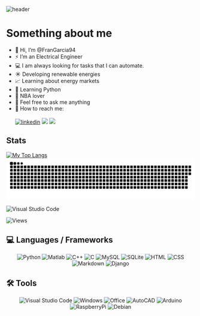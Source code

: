 ![header](https://user-images.githubusercontent.com/107102754/184701662-a038e2ac-59f0-4832-a0cb-0fbb67b6776f.png)


# Something about me

- 👋 Hi, I’m @FranGarcia94
- ⚡ I’m an Electrical Engineer
- :computer: I am always looking for tasks that I can automate. 
- ☀️ Developing renewable energies
- :chart_with_upwards_trend: Learning about energy markets
- :snake: Learning Python
- :basketball: NBA lover
- :speech_balloon: Feel free to ask me anything
- 🔗 How to reach me:
<br></br>
<a href="https://www.linkedin.com/in/francisco-jose-garcia-garces/"><img src="https://img.icons8.com/external-justicon-lineal-color-justicon/64/000000/external-linkedin-social-media-justicon-lineal-color-justicon.png" height="50" alt="linkedin"/></a>
<a href="https://github.com/FranGarcia94"><img src="https://user-images.githubusercontent.com/107102754/177859604-a9b46590-e3f0-4ad7-ad18-a7ba1433fc17.svg" height="51"/></a>
<a href="https://frangarcia94.github.io"><img src="https://user-images.githubusercontent.com/107102754/178214999-c2fb4345-3772-4f5d-8bb6-b50f3e363a2b.png" height="51"/></a>

<!--- Origina github image <img src="https://img.icons8.com/plasticine/100/000000/github-squared.png"/> --->
<!---  Website icon: flaticon --->

## Stats
[![My Top Langs](https://github-readme-stats.vercel.app/api/top-langs/?username=FranGarcia94&theme=chartreuse-dark&langs_count=8&layout=compact)](https://github.com/anuraghazra/github-readme-stats)
![](github-user-contribution.svg)



![Visual Studio Code](https://img.shields.io/badge/Visual_Studio_Code-0078D4?style=plastic&logo=visual%20studio%20code&logoColor=white)

![Views](https://komarev.com/ghpvc/?username=FranGarcia94&style=plastic&color=blueviolet)

## 💻 Languages / Frameworks

<p align="center">
  <img alt="Python" src="https://img.shields.io/badge/Python-14354C?style=for-the-badge&logo=python&logoColor=white" />
  <img alt="Matlab" src="https://img.shields.io/badge/Matlab-FA7343?style=for-the-badge&logo=matrix&logoColor=white" />
  <img alt="C++" src="https://img.shields.io/badge/C%2B%2B-00599C?style=for-the-badge&logo=c%2B%2B&logoColor=white" />
  <img alt="C" src="https://img.shields.io/badge/C-00599C?style=for-the-badge&logo=c&logoColor=white" />
  <img alt="MySQL" src="https://img.shields.io/badge/MySQL-4479A1?style=for-the-badge&logo=mysql&logoColor=white" />
  <img alt="SQLite" src="https://img.shields.io/badge/SQLite-003B57?style=for-the-badge&logo=sqlite&logoColor=white" />
  <img alt="HTML" src="https://img.shields.io/badge/HTML5-E34F26?style=for-the-badge&logo=html5&logoColor=white" />
  <img alt="CSS" src="https://img.shields.io/badge/CSS3-1572B6?style=for-the-badge&logo=css3&logoColor=white" />
  <img alt="Markdown" src="https://img.shields.io/badge/Markdown-000000?style=for-the-badge&logo=markdown&logoColor=white" />
  <img alt="Django" src="https://img.shields.io/badge/Django-092E20?style=for-the-badge&logo=django&logoColor=white" />
</p>

## 🛠️ Tools

<p align="center">
  <img alt="Visual Studio Code" src="https://img.shields.io/badge/VS%20Code-0077B5?style=for-the-badge&logo=Visual%20Studio%20Code&logoColor=white" />
  <img alt="Windows" src="https://img.shields.io/badge/Windows-0078D6?style=for-the-badge&logo=windows&logoColor=white" />
  <img alt="Office" src="https://img.shields.io/badge/Office-D83B01?style=for-the-badge&logo=microsoft-office&logoColor=white" />
  <img alt="AutoCAD" src="https://img.shields.io/badge/AutoCAD-darkred?style=for-the-badge&logo=autodesk&logoColor=white" />
  <img alt="Arduino" src="https://img.shields.io/badge/Arduino-00979D?style=for-the-badge&logo=arduino&logoColor=white" />
  <img alt="RaspberryPi" src="https://img.shields.io/badge/Raspberry Pi-A22846?style=for-the-badge&logo=raspberrypi&logoColor=white" />
  <img alt="Debian" src="https://img.shields.io/badge/Debian-A81D33?style=for-the-badge&logo=debian&logoColor=white" />
</p>
